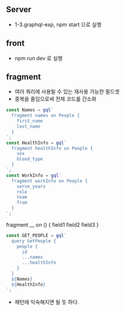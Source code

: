## Server

- 1-3.graphql-exp, npm start 으로 실행

## front

- npm run dev 로 실행

## fragment

- 여러 쿼리에 사용될 수 있는 재사용 가능한 필드셋
- 중복을 줄임으로써 전체 코드를 간소화

```js
const Names = gql`
  fragment names on People {
    first_name
    last_name
  }
`;
const HealthInfo = gql`
  fragment healthInfo on People {
    sex
    blood_type
  }
`;
const WorkInfo = gql`
  fragment workInfo on People {
    serve_years
    role
    team
    from
  }
`;
```

fragment \_\_ on () {
field1
field2
field3
}

```js
const GET_PEOPLE = gql`
  query GetPeople {
    people {
      id
      ...names
      ...healthInfo
    }
  }
  ${Names}
  ${HealthInfo}
`;
```

- 패턴에 익숙해지면 될 듯 하다.
